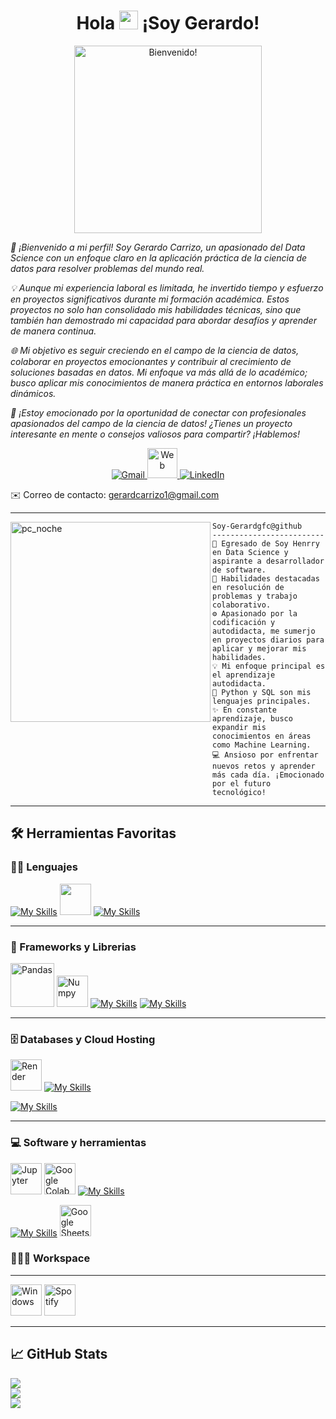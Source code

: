 <div align="center">
<h1> Hola <img src="https://github.com/Gerardgfc/Gerardgfc/assets/90930270/0aa58c7c-0067-48ec-80aa-3fdf380d4c5b" width="30px"> ¡Soy Gerardo!</h1>
</div>
       
<div align="center" width="50">

<img src="https://github.com/Gerardgfc/Gerardgfc/assets/90930270/9c8ce5e9-5304-485a-a79e-d2d62653c48e" alt="Bienvenido!" width="300">

</div>

<p><i>🚀 ¡Bienvenido a mi perfil! Soy Gerardo Carrizo, un apasionado del Data Science con un enfoque claro en la aplicación práctica de la ciencia de datos para resolver problemas del mundo real.

💡 Aunque mi experiencia laboral es limitada, he invertido tiempo y esfuerzo en proyectos significativos durante mi formación académica. Estos proyectos no solo han consolidado mis habilidades técnicas, sino que también han demostrado mi capacidad para abordar desafíos y aprender de manera continua.

🌐 Mi objetivo es seguir creciendo en el campo de la ciencia de datos, colaborar en proyectos emocionantes y contribuir al crecimiento de soluciones basadas en datos. Mi enfoque va más allá de lo académico; busco aplicar mis conocimientos de manera práctica en entornos laborales dinámicos.

🤝 ¡Estoy emocionado por la oportunidad de conectar con profesionales apasionados del campo de la ciencia de datos! ¿Tienes un proyecto interesante en mente o consejos valiosos para compartir? ¡Hablemos!</i></p>


<p align="center">
  <a href="https://mail.google.com/mail/u/0/#inbox?compose=new">
    <img src="https://skillicons.dev/icons?i=gmail" alt="Gmail">
  </a>
  <a href="https://gerardgfc.github.io/">
    <img src="https://github.com/Gerardgfc/Gerardgfc/assets/90930270/86375cea-5d37-4372-8083-a373ad875c7d" alt="Web" width="48" height="48">
  </a>
  <a href="https://www.linkedin.com/in/gerardo-carrizo/" target="_blank"> 
  <img src="https://skillicons.dev/icons?i=linkedin" alt="LinkedIn"> 
  </a>

</p>

✉️ Correo de contacto: gerardcarrizo1@gmail.com 


<hr>
<img align="left" src="https://github.com/Gerardgfc/Gerardgfc/assets/90930270/8d15d59d-3bde-458a-b4b3-952e81190fc9" alt="pc_noche" width="320" />

```
Soy-Gerardgfc@github
-------------------------
🚀 Egresado de Soy Henrry en Data Science y aspirante a desarrollador de software.
👥 Habilidades destacadas en resolución de problemas y trabajo colaborativo.
⚙️​ Apasionado por la codificación y autodidacta, me sumerjo en proyectos diarios para aplicar y mejorar mis habilidades.
💡 Mi enfoque principal es el aprendizaje autodidacta. 
🌱 Python y SQL son mis lenguajes principales.
✨ En constante aprendizaje, busco expandir mis conocimientos en áreas como Machine Learning.
💻 Ansioso por enfrentar nuevos retos y aprender más cada día. ¡Emocionado por el futuro tecnológico!
```
<hr>

## 🛠️ Herramientas Favoritas

### 👨‍💻 Lenguajes

[![My Skills](https://skillicons.dev/icons?i=python)](https://example.com)
[<img src="https://static-00.iconduck.com/assets.00/sql-database-generic-icon-380x512-ez505zus.png" width="50" height="50">](https://example.com)
[![My Skills](https://skillicons.dev/icons?i=html,css,md)](https://example.com)

---

### 🧰 Frameworks y Librerias

[<img alt="Pandas" src="https://pandas.pydata.org/static/img/pandas_mark.svg" width="70" height="70">](https://example.com)
[<img alt="Numpy" src="https://static-00.iconduck.com/assets.00/file-type-numpy-icon-476x512-106d391z.png" width="50" height="50">](https://example.com)
[![My Skills](https://skillicons.dev/icons?i=fastapi,sklearn)](https://example.com)
[![My Skills](https://skillicons.dev/icons?i=django)](https://example.com)

<hr>

### 🗄️ Databases y Cloud Hosting

[<img alt="Render" src="https://img.shields.io/badge/Render-%46E3B7.svg?style=for-the-badge&logo=render&logoColor=white" width="50" height="50">](https://example.com)
[![My Skills](https://skillicons.dev/icons?i=mysql,sqlite,postgres,gcp)](https://example.com)

[![My Skills](https://skillicons.dev/icons?i=aws)](https://example.com)

<hr>

### 💻 Software y herramientas

[<img alt="Jupyter" src="https://static-00.iconduck.com/assets.00/jupyter-icon-437x512-1al3l4x3.png" width="50" height="50">](https://example.com)
[<img alt="Google Colab" src="https://upload.wikimedia.org/wikipedia/commons/d/d0/Google_Colaboratory_SVG_Logo.svg" width="50" height="50">](https://example.com)
[![My Skills](https://skillicons.dev/icons?i=vscode,git,github)](https://example.com)

[![My Skills](https://skillicons.dev/icons?i=linux,docker)](https://example.com)
[<img alt="Google Sheets" src="https://upload.wikimedia.org/wikipedia/commons/a/ae/Google_Sheets_2020_Logo.svg" width="50" height="50">](https://example.com)


### 👨🏽‍💻 Workspace

<hr>

[<img alt="Windows" src="https://static-00.iconduck.com/assets.00/windows-azure-icon-512x511-boryz7kb.png" width="50" height="50">](https://example.com)
[<img alt="Spotify" src="https://static-00.iconduck.com/assets.00/spotify-icon-512x512-l4zex9yc.png" width="50" height="50">](https://example.com)

<hr>

## 📈​ GitHub Stats

![](https://github-readme-stats.vercel.app/api?username=Gerardgfc&theme=algolia&hide_border=false&include_all_commits=false&count_private=false)<br/>
![](https://github-readme-streak-stats.herokuapp.com/?user=Gerardgfc&theme=algolia&hide_border=false)<br/>
![](https://github-readme-stats.vercel.app/api/top-langs/?username=Gerardgfc&theme=algolia&hide_border=false&include_all_commits=false&count_private=false&layout=compact)

